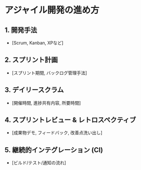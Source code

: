 # アジャイル開発の進め方

## 1. 開発手法
- [Scrum, Kanban, XPなど]

## 2. スプリント計画
- [スプリント期間, バックログ管理手法]

## 3. デイリースクラム
- [開催時間, 進捗共有内容, 所要時間]

## 4. スプリントレビュー & レトロスペクティブ
- [成果物デモ, フィードバック, 改善点洗い出し]

## 5. 継続的インテグレーション (CI)
- [ビルド/テスト/通知の流れ]